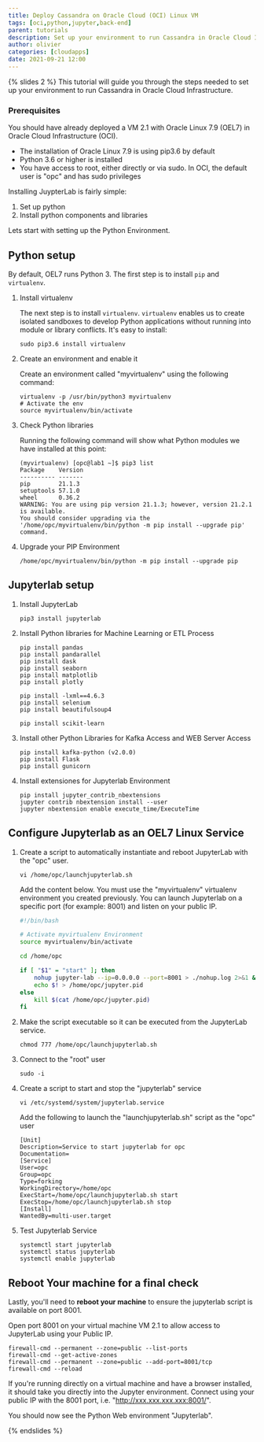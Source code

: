 ```yaml
---
title: Deploy Cassandra on Oracle Cloud (OCI) Linux VM
tags: [oci,python,jupyter,back-end]
parent: tutorials
description: Set up your environment to run Cassandra in Oracle Cloud Infrastructure.
author: olivier
categories: [cloudapps]
date: 2021-09-21 12:00
---
```

{% slides 2 %}
This tutorial will guide you through the steps needed to set up your environment to run Cassandra in Oracle Cloud Infrastructure.

### Prerequisites

You should have already deployed a VM 2.1 with Oracle Linux 7.9 (OEL7) in Oracle Cloud Infrastructure (OCI).

- The installation of Oracle Linux 7.9 is using pip3.6 by default
- Python 3.6 or higher is installed
- You have access to root, either directly or via sudo. In OCI, the default user is "opc" and has sudo privileges

Installing JuypterLab is fairly simple:

1. Set up python
2. Install python components and libraries

Lets start with setting up the Python Environment.

## Python setup

By default, OEL7 runs Python 3. The first step is to install `pip` and `virtualenv`.

<!-- Says install _pip_ and virtualenv but does not have instructions for pip -->

1. Install virtualenv

    The next step is to install `virtualenv`. `virtualenv` enables us to create isolated sandboxes to develop Python applications without running into module or library conflicts. It's easy to install:

    ```console
    sudo pip3.6 install virtualenv
    ```

2. Create an environment and enable it

    Create an environment called "myvirtualenv" using the following command:

    ```console
    virtualenv -p /usr/bin/python3 myvirtualenv
    # Activate the env
    source myvirtualenv/bin/activate
    ```

3. Check Python libraries

    Running the following command will show what Python modules we have installed at this point:

    ```console
    (myvirtualenv) [opc@lab1 ~]$ pip3 list
    Package    Version
    ---------- -------
    pip        21.1.3
    setuptools 57.1.0
    wheel      0.36.2
    WARNING: You are using pip version 21.1.3; however, version 21.2.1 is available.
    You should consider upgrading via the '/home/opc/myvirtualenv/bin/python -m pip install --upgrade pip' command.
    ```

4. Upgrade your PIP Environment

    ```console
    /home/opc/myvirtualenv/bin/python -m pip install --upgrade pip
    ```

## Jupyterlab setup

1. Install JupyterLab
    
    ```console
    pip3 install jupyterlab
    ```

1. Install Python libraries for Machine Learning or ETL Process

    ```console
    pip install pandas
    pip install pandarallel
    pip install dask
    pip install seaborn
    pip install matplotlib
    pip install plotly

    pip install -lxml==4.6.3
    pip install selenium
    pip install beautifulsoup4

    pip install scikit-learn
    ```

2. Install other Python Libraries for Kafka Access and WEB Server Access

    ```console
    pip install kafka-python (v2.0.0)
    pip install Flask
    pip install gunicorn
    ```

3. Install extensiones for Jupyterlab Environment

    ```console
    pip install jupyter_contrib_nbextensions
    jupyter contrib nbextension install --user
    jupyter nbextension enable execute_time/ExecuteTime
    ```

## Configure Jupyterlab as an OEL7 Linux Service

1. Create a script to automatically instantiate and reboot JupyterLab with the "opc" user.

    ```console
    vi /home/opc/launchjupyterlab.sh
    ```

    Add the content below. You must use the "myvirtualenv" virtualenv environment you created previously. You can launch Jupyterlab on a specific port (for example: 8001) and listen on your public IP.

    ```bash
    #!/bin/bash

    # Activate myvirtualenv Environment
    source myvirtualenv/bin/activate

    cd /home/opc

    if [ "$1" = "start" ]; then
        nohup jupyter-lab --ip=0.0.0.0 --port=8001 > ./nohup.log 2>&1 &
        echo $! > /home/opc/jupyter.pid
    else
        kill $(cat /home/opc/jupyter.pid)
    fi
    ```

1. Make the script executable so it can be executed from the JupyterLab service.

    ```console
    chmod 777 /home/opc/launchjupyterlab.sh
    ```

2. Connect to the "root" user

    ```console
    sudo -i
    ```

3. Create a script to start and stop the "jupyterlab" service

    ```console
    vi /etc/systemd/system/jupyterlab.service
    ```


    Add the following to launch the "launchjupyterlab.sh" script as the "opc" user

    ```console
    [Unit]
    Description=Service to start jupyterlab for opc
    Documentation=
    [Service]
    User=opc
    Group=opc
    Type=forking
    WorkingDirectory=/home/opc
    ExecStart=/home/opc/launchjupyterlab.sh start
    ExecStop=/home/opc/launchjupyterlab.sh stop
    [Install]
    WantedBy=multi-user.target
    ```

5. Test Jupyterlab Service

    ```console
    systemctl start jupyterlab
    systemctl status jupyterlab
    systemctl enable jupyterlab
    ```

## Reboot Your machine for a final check

Lastly, you'll need to **reboot your machine** to ensure the jupyterlab script is available on port 8001.

Open port 8001 on your virtual machine VM 2.1 to allow access to JupyterLab using your Public IP.

```console
firewall-cmd --permanent --zone=public --list-ports
firewall-cmd --get-active-zones
firewall-cmd --permanent --zone=public --add-port=8001/tcp
firewall-cmd --reload
```

If you're running directly on a virtual machine and have a browser installed, it should take you directly into the Jupyter environment. Connect using your public IP with the 8001 port, i.e. "http://xxx.xxx.xxx.xxx:8001/".
  
You should now see the Python Web environment "Jupyterlab".
  
{% endslides %}

